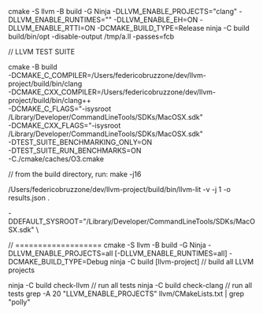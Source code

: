cmake -S llvm -B build -G Ninja -DLLVM_ENABLE_PROJECTS="clang" -DLLVM_ENABLE_RUNTIMES="" -DLLVM_ENABLE_EH=ON -DLLVM_ENABLE_RTTI=ON -DCMAKE_BUILD_TYPE=Release
ninja -C build
build/bin/opt -disable-output /tmp/a.ll -passes=fcb


// LLVM TEST SUITE

 cmake -B build \
      -DCMAKE_C_COMPILER=/Users/federicobruzzone/dev/llvm-project/build/bin/clang \
      -DCMAKE_CXX_COMPILER=/Users/federicobruzzone/dev/llvm-project/build/bin/clang++ \
      -DCMAKE_C_FLAGS="-isysroot /Library/Developer/CommandLineTools/SDKs/MacOSX.sdk" \
      -DCMAKE_CXX_FLAGS="-isysroot /Library/Developer/CommandLineTools/SDKs/MacOSX.sdk" \
      -DTEST_SUITE_BENCHMARKING_ONLY=ON \
      -DTEST_SUITE_RUN_BENCHMARKS=ON \
      -C./cmake/caches/O3.cmake

// from the build directory, run:
make -j16


/Users/federicobruzzone/dev/llvm-project/build/bin/llvm-lit -v -j 1 -o results.json .

-DDEFAULT_SYSROOT="/Library/Developer/CommandLineTools/SDKs/MacOSX.sdk" \





// ===================
cmake -S llvm -B build -G Ninja -DLLVM_ENABLE_PROJECTS=all [-DLLVM_ENABLE_RUNTIMES=all] -DCMAKE_BUILD_TYPE=Debug
ninja -C build [llvm-project] // build all LLVM projects

ninja -C build check-llvm // run all tests
ninja -C build check-clang // run all tests
grep -A 20 "LLVM_ENABLE_PROJECTS" llvm/CMakeLists.txt | grep "polly"
